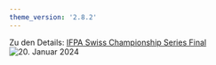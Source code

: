 ```yaml
---
theme_version: '2.8.2'
---
```

Zu den Details: 
[IFPA Swiss Championship Series Final](https://www.ifpapinball.com/tournaments/view.php?t=65521#)   
![20. Januar 2024](C:\Users\User\Documents\website\images\ifpa-european-championship-series.jpg)  
